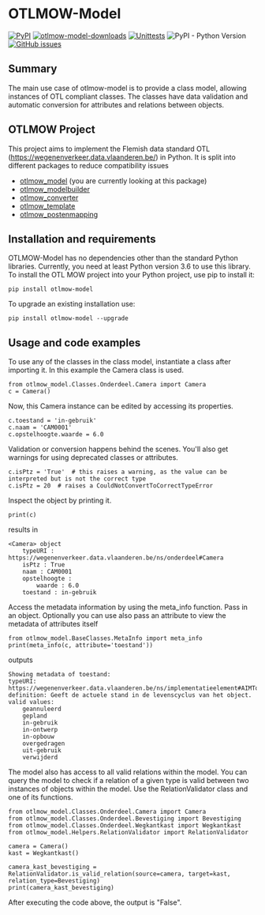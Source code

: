 # OTLMOW-Model
[![PyPI](https://img.shields.io/pypi/v/otlmow-model?label=latest%20release)](https://pypi.org/project/otlmow-model/)
[![otlmow-model-downloads](https://img.shields.io/pypi/dm/otlmow-model)](https://pypi.org/project/otlmow-model/)
[![Unittests](https://github.com/davidvlaminck/OTLMOW-Model/actions/workflows/unittest.yml/badge.svg)](https://github.com/davidvlaminck/OTLMOW-Model/actions/workflows/unittest.yml)
![PyPI - Python Version](https://img.shields.io/pypi/pyversions/otlmow-model)
[![GitHub issues](https://img.shields.io/github/issues/davidvlaminck/OTLMOW-Model)](https://github.com/davidvlaminck/OTLMOW-Model/issues)

## Summary
The main use case of otlmow-model is to provide a class model, allowing instances of OTL compliant classes. The classes have data validation and automatic conversion for attributes and relations between objects.

## OTLMOW Project 
This project aims to implement the Flemish data standard OTL (https://wegenenverkeer.data.vlaanderen.be/) in Python.
It is split into different packages to reduce compatibility issues
- [otlmow_model](https://github.com/davidvlaminck/OTLMOW-Model) (you are currently looking at this package)
- [otlmow_modelbuilder](https://github.com/davidvlaminck/OTLMOW-ModelBuilder)
- [otlmow_converter](https://github.com/davidvlaminck/OTLMOW-Converter) 
- [otlmow_template](https://github.com/davidvlaminck/OTLMOW-Template) 
- [otlmow_postenmapping](https://github.com/davidvlaminck/OTLMOW-PostenMapping) 

## Installation and requirements
OTLMOW-Model has no dependencies other than the standard Python libraries. Currently, you need at least Python version 3.6 to use this library.
To install the OTL MOW project into your Python project, use pip to install it:
``` 
pip install otlmow-model
```
To upgrade an existing installation use:
``` 
pip install otlmow-model --upgrade
```
## Usage and code examples
To use any of the classes in the class model, instantiate a class after importing it. In this example the Camera class is used.
```
from otlmow_model.Classes.Onderdeel.Camera import Camera
c = Camera()
```
Now, this Camera instance can be edited by accessing its properties.
```
c.toestand = 'in-gebruik'
c.naam = 'CAM0001'
c.opstelhoogte.waarde = 6.0
```
Validation or conversion happens behind the scenes.
You'll also get warnings for using deprecated classes or attributes.
```
c.isPtz = 'True'  # this raises a warning, as the value can be interpreted but is not the correct type
c.isPtz = 20  # raises a CouldNotConvertToCorrectTypeError
```
Inspect the object by printing it.
```
print(c)
```
results in
```
<Camera> object
    typeURI : https://wegenenverkeer.data.vlaanderen.be/ns/onderdeel#Camera
    isPtz : True
    naam : CAM0001
    opstelhoogte :
        waarde : 6.0
    toestand : in-gebruik
```
Access the metadata information by using the meta_info function. Pass in an object. Optionally you can use also pass an attribute to view the metadata of attributes itself
```
from otlmow_model.BaseClasses.MetaInfo import meta_info
print(meta_info(c, attribute='toestand'))
```
outputs
```  
Showing metadata of toestand:
typeURI: https://wegenenverkeer.data.vlaanderen.be/ns/implementatieelement#AIMToestand.toestand
definition: Geeft de actuele stand in de levenscyclus van het object.
valid values:
    geannuleerd
    gepland
    in-gebruik
    in-ontwerp
    in-opbouw
    overgedragen
    uit-gebruik
    verwijderd
```
The model also has access to all valid relations within the model. You can query the model to check if a relation of a 
given type is valid between two instances of objects within the model. Use the RelationValidator class and one of its functions.
```
from otlmow_model.Classes.Onderdeel.Camera import Camera
from otlmow_model.Classes.Onderdeel.Bevestiging import Bevestiging
from otlmow_model.Classes.Onderdeel.Wegkantkast import Wegkantkast
from otlmow_model.Helpers.RelationValidator import RelationValidator

camera = Camera()
kast = Wegkantkast()

camera_kast_bevestiging = RelationValidator.is_valid_relation(source=camera, target=kast, relation_type=Bevestiging)
print(camera_kast_bevestiging)
```
After executing the code above, the output is "False".
